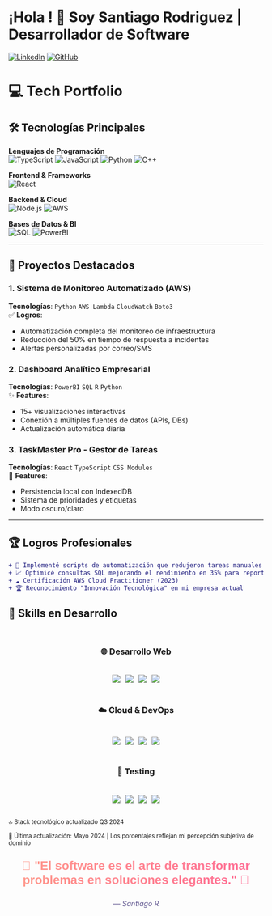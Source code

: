 # ¡Hola ! 👋 Soy Santiago Rodriguez | Desarrollador de Software

[![LinkedIn](https://img.shields.io/badge/-LinkedIn-0077B5?logo=linkedin&logoColor=white)](https://www.linkedin.com/in/santiago-rodriguez-gomez-97716522b/)
[![GitHub](https://img.shields.io/badge/-GitHub-181717?logo=github&logoColor=white)](https://github.com/Santiago13dev)

# 💻 Tech Portfolio

## 🛠️ Tecnologías Principales

**Lenguajes de Programación**  
![TypeScript](https://img.shields.io/badge/-TypeScript-3178C6?logo=typescript&logoColor=white) 
![JavaScript](https://img.shields.io/badge/-JavaScript-F7DF1E?logo=javascript&logoColor=black) 
![Python](https://img.shields.io/badge/-Python-3776AB?logo=python&logoColor=white) 
![C++](https://img.shields.io/badge/-C++-00599C?logo=c%2B%2B&logoColor=white) 

**Frontend & Frameworks**  
![React](https://img.shields.io/badge/-React-61DAFB?logo=react&logoColor=black) 

**Backend & Cloud**  
![Node.js](https://img.shields.io/badge/-Node.js-339933?logo=node.js&logoColor=white) 
![AWS](https://img.shields.io/badge/-AWS-232F3E?logo=amazon-aws&logoColor=white) 

**Bases de Datos & BI**  
![SQL](https://img.shields.io/badge/-SQL-4479A1?logo=postgresql&logoColor=white) 
![PowerBI](https://img.shields.io/badge/-PowerBI-F2C811?logo=power-bi&logoColor=black)

---

## 🚀 Proyectos Destacados

### 1. Sistema de Monitoreo Automatizado (AWS)
**Tecnologías**: `Python` `AWS Lambda` `CloudWatch` `Boto3`  
✅ **Logros**:  
- Automatización completa del monitoreo de infraestructura  
- Reducción del 50% en tiempo de respuesta a incidentes  
- Alertas personalizadas por correo/SMS  

### 2. Dashboard Analítico Empresarial
**Tecnologías**: `PowerBI` `SQL` `R` `Python`  
✨ **Features**:  
- 15+ visualizaciones interactivas  
- Conexión a múltiples fuentes de datos (APIs, DBs)  
- Actualización automática diaria  

### 3. TaskMaster Pro - Gestor de Tareas
**Tecnologías**: `React` `TypeScript` `CSS Modules`  
🌟 **Features**:  
- Persistencia local con IndexedDB  
- Sistema de prioridades y etiquetas  
- Modo oscuro/claro  
---

## 🏆 Logros Profesionales
```diff
+ 🏅 Implementé scripts de automatización que redujeron tareas manuales en 50%
+ 📈 Optimicé consultas SQL mejorando el rendimiento en 35% para reportes críticos
+ ☁️ Certificación AWS Cloud Practitioner (2023)
+ 🏆 Reconocimiento "Innovación Tecnológica" en mi empresa actual
```
## 🚀 Skills en Desarrollo

<div align="center" style="display: grid; grid-template-columns: repeat(auto-fit, minmax(250px, 1fr)); gap: 20px; margin: 30px 0;">

### 🌐 Desarrollo Web
<div style="display: flex; flex-wrap: wrap; justify-content: center; gap: 10px;">
  <img src="https://img.shields.io/badge/-TypeScript-3178C6?logo=typescript&logoColor=white&style=for-the-badge">
  <img src="https://img.shields.io/badge/-Next.js-000000?logo=next.js&logoColor=white&style=for-the-badge">
  <img src="https://img.shields.io/badge/-Node.js-339933?logo=node.js&logoColor=white&style=for-the-badge">
  <img src="https://img.shields.io/badge/-React-61DAFB?logo=react&logoColor=black&style=for-the-badge">
</div>

### ☁️ Cloud & DevOps
<div style="display: flex; flex-wrap: wrap; justify-content: center; gap: 10px;">
  <img src="https://img.shields.io/badge/-AWS-FF9900?logo=amazon-aws&logoColor=white&style=for-the-badge">
  <img src="https://img.shields.io/badge/-Docker-2496ED?logo=docker&logoColor=white&style=for-the-badge">
  <img src="https://img.shields.io/badge/-Kubernetes-326CE5?logo=kubernetes&logoColor=white&style=for-the-badge">
  <img src="https://img.shields.io/badge/-Terraform-7B42BC?logo=terraform&logoColor=white&style=for-the-badge">
</div>

### 🧪 Testing
<div style="display: flex; flex-wrap: wrap; justify-content: center; gap: 10px;">
  <img src="https://img.shields.io/badge/-Jest-C21325?logo=jest&logoColor=white&style=for-the-badge">
  <img src="https://img.shields.io/badge/-Cypress-17202C?logo=cypress&logoColor=white&style=for-the-badge">
  <img src="https://img.shields.io/badge/-Playwright-2EAD33?logo=playwright&logoColor=white&style=for-the-badge">
  <img src="https://img.shields.io/badge/-Testing_Library-E33332?logo=testing-library&logoColor=white&style=for-the-badge">
</div>

</div>

<sub>🔝 Stack tecnológico actualizado Q3 2024</sub>

<sub>🔹 Última actualización: Mayo 2024 | Los porcentajes reflejan mi percepción subjetiva de dominio</sub>

<div align="center">
  <p style="
    font-size: 24px;
    background: linear-gradient(90deg, #FF9A8B 0%, #FF6B95 100%);
    -webkit-background-clip: text;
    -webkit-text-fill-color: transparent;
    font-weight: bold;
    font-family: 'Arial';
  ">
    🎨 "El software es el arte de transformar problemas en soluciones elegantes." 🎨
  </p>
  <p style="color: #5E548E; font-style: italic;">— Santiago R</p>
</div>
